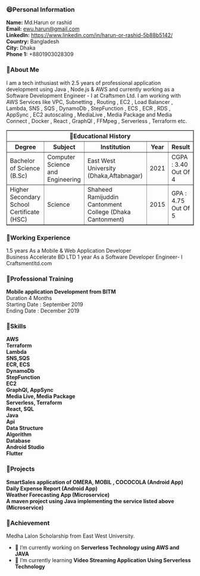 
### 😄Personal Information
**Name:** Md.Harun or rashid<br/>
**Email:** ewu.harun@gmail.com<br/>
**LinkedIn:** https://www.linkedin.com/in/harun-or-rashid-5b88b5142/<br/>
**Country:** Bangladesh<br/>
**City:** Dhaka<br/>
**Phone 1:** +8801903028309<br/>

### 🌱About Me


I am a tech inthusiast with 2.5 years of professional application development using Java , Node.js & AWS and currently working as a Software Development Engineer - I at Craftsmen Ltd.
I am working with AWS Services like VPC, Subnetting , Routing , EC2 , Load Balancer , Lambda, SNS , SQS , DynamoDb , StepFunction , ECS , ECR , RDS , AppSync , EC2 autoscaling , MediaLive , Media Package and Media Connect , Docker , React , GraphQl , FFMpeg , Serverless , Terraform etc.
  
  

    
<TABLE border="1" cellpadding="5" cellspacing="2"
  summary="History courses offered in the community of
           Bath arranged by course name, tutor, summary, 
           code, and fee">
  <TR>
    <TH colspan="5" scope="colgroup">🌱Educational History</TH>
  </TR>
  <TR>
    <TH scope="col" abbr="Name">Degree</TH>
    <TH scope="col" abbr="Tutor">Subject</TH>
    <TH scope="col" abbr="Tutor">Institution</TH>
    <TH scope="col">Year</TH>
    <TH scope="col">Result</TH>
 
  </TR>
  <TR>
    <TD scope="row">Bachelor of Science (B.Sc) </TD>
    <TD>Computer Science and Engineering</TD>
    <TD>East West University (Dhaka,Aftabnagar)</TD>
    <TD>2021</TD>
    <TD>CGPA : 3.40 Out Of 4</TD>
  </TR>
  <TR>
    <TD scope="row">Higher Secondary School Certificate (HSC)</TD>
    <TD>
       Science
    </TD>
    <TD>Shaheed Ramijuddin Cantonment College (Dhaka Cantonment)</TD>
    <TD>2015</TD>
    <TD>GPA : 4.75 Out Of 5</TD>
  </TR>
</TABLE>

 ### 🌱Working Experience
  1.5 years
  As a Mobile & Web Application Developer<br/>
  Business Accelerate BD LTD
  1 year
  As a Software Developer Engineer- I<br/>
  Craftsmentltd.com
 
### 🌱Professional Training
<b>Mobile application Development from BITM<br/></b>
Duration 4 Months<br/>
Starting Date : September 2019<br/>
Ending Date : December 2019<br/>


### 🌱Skills
**AWS**<br/>
**Terraform**<br/>
**Lambda**<br/>
**SNS,SQS**<br/>
**ECR, ECS**<br/>
**DynamoDb**<br/>
**StepFunction**<br/>
**EC2**<br/>
**GraphQl, AppSync**<br/>
**Media Live, Media Package**<br/>
**Serverless, Terraform**<br/>
**React, SQL**<br/>
**Java**<br/>
**Api**<br/>
**Data Structure**<br/>
**Algorithm**<br/>
**Database**<br/>
**Android Studio**<br/>
**Flutter**<br/>


### 🌱Projects
**SmartSales application of OMERA, MOBIL , COCOCOLA (Android App)**<br/>
**Daily Expense Report (Android App)**<br/>
**Weather Forecasting App (Microservice)**<br/>
**A maven project using Java implementing the service listed above (Microservice)**<br/>

### 🌱Achievement
Medha Lalon Scholarship from East West University.


- 🔭 I’m currently working on **Serverless Technology using AWS and JAVA**
- 🌱 I’m currently learning **Video Streaming Application Using Serverless Technology**

